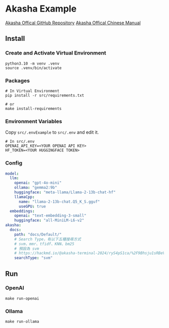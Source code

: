 # Akasha Example

[Akasha Offical GitHub Repository](https://github.com/iii-org/akasha)
[Akasha Offical Chinese Manual](https://hackmd.io/@akasha-terminal-2024/ryS4pS1ca)

## Install

### Create and Activate Virtual Environment

```shell
python3.10 -m venv .venv
source .venv/bin/activate
```

### Packages

```shell
# In Virtual Environment
pip install -r src/requirements.txt

# or
make install-requirements
```

### Environment Variables

Copy `src/.envExample` to `src/.env` and edit it.

```shell
# In src/.env
OPENAI_API_KEY=<YOUR OPENAI API KEY>
HF_TOKEN=<YOUR HUGGINGFACE TOKEN>
```

### Config

```yaml
model:
  llm:
    openai: "gpt-4o-mini"
    ollama: "gemma2:9b"
    huggingface: "meta-llama/Llama-2-13b-chat-hf"
    llamaCpp:
      name: "llama-2-13b-chat.Q5_K_S.gguf"
      useGPU: true
  embeddings:
    openai: "text-embedding-3-small"
    huggingface: "all-MiniLM-L6-v2"
akasha:
  docs:
    path: "docs/Default/"
    # Search Type，有以下五種搜尋方式
    # svm、mmr、tfidf、KNN、bm25
    # 預設為 svm
    # https://hackmd.io/@akasha-terminal-2024/ryS4pS1ca/%2F9Bhsju1sRBeV3Zo5ONRgcw
    searchType: "svm"
```

## Run

### OpenAI

```shell
make run-openai
```

### Ollama

```shell
make run-ollama
```
